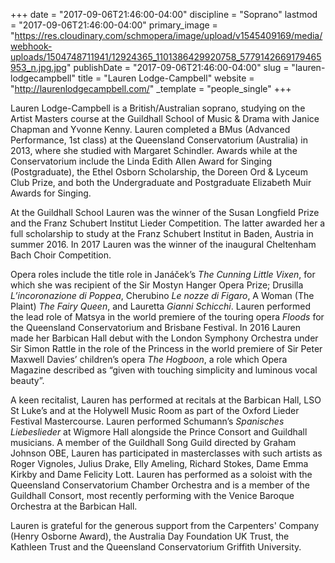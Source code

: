 +++
date = "2017-09-06T21:46:00-04:00"
discipline = "Soprano"
lastmod = "2017-09-06T21:46:00-04:00"
primary_image = "https://res.cloudinary.com/schmopera/image/upload/v1545409169/media/webhook-uploads/1504748711941/12924365_1101386429920758_5779142669179465953_n.jpg.jpg"
publishDate = "2017-09-06T21:46:00-04:00"
slug = "lauren-lodgecampbell"
title = "Lauren Lodge-Campbell"
website = "http://laurenlodgecampbell.com/"
_template = "people_single"
+++

Lauren Lodge-Campbell is a British/Australian soprano, studying on the Artist Masters course at the Guildhall School of Music & Drama with Janice Chapman and Yvonne Kenny. Lauren completed a BMus (Advanced Performance, 1st class) at the Queensland Conservatorium (Australia) in 2013, where she studied with Margaret Schindler. Awards while at the Conservatorium include the Linda Edith Allen Award for Singing (Postgraduate), the Ethel Osborn Scholarship, the Doreen Ord & Lyceum Club Prize, and both the Undergraduate and Postgraduate Elizabeth Muir Awards for Singing. 

At the Guildhall School Lauren was the winner of the Susan Longfield Prize and the Franz Schubert Institut Lieder Competition. The latter awarded her a full scholarship to study at the Franz Schubert Institut in Baden, Austria in summer 2016. In 2017 Lauren was the winner of the inaugural Cheltenham Bach Choir Competition.

Opera roles include the title role in Janáček’s *The Cunning Little Vixen*, for which she was recipient of the Sir Mostyn Hanger Opera Prize; Drusilla *L’incoronazione di Poppea*, Cherubino *Le nozze di Figaro*, A Woman (The Plaint) *The Fairy Queen*, and Lauretta *Gianni Schicchi*. Lauren performed the lead role of Matsya in the world premiere of the touring opera *Floods* for the Queensland Conservatorium and Brisbane Festival. In 2016 Lauren made her Barbican Hall debut with the London Symphony Orchestra under Sir Simon Rattle in the role of the Princess in the world premiere of Sir Peter Maxwell Davies’ children’s opera *The Hogboon*, a role which Opera Magazine described as “given with touching simplicity and luminous vocal beauty”.

A keen recitalist, Lauren has performed at recitals at the Barbican Hall, LSO St Luke’s and at the Holywell Music Room as part of the Oxford Lieder Festival Mastercourse. Lauren performed Schumann’s *Spanisches Liebeslieder* at Wigmore Hall alongside the Prince Consort and Guildhall musicians. A member of the Guildhall Song Guild directed by Graham Johnson OBE, Lauren has participated in masterclasses with such artists as Roger Vignoles, Julius Drake, Elly Ameling, Richard Stokes, Dame Emma Kirkby and Dame Felicity Lott. Lauren has performed as a soloist with the Queensland Conservatorium Chamber Orchestra and is a member of the Guildhall Consort, most recently performing with the Venice Baroque Orchestra at the Barbican Hall.

Lauren is grateful for the generous support from the Carpenters' Company (Henry Osborne Award), the Australia Day Foundation UK Trust, the Kathleen Trust and the Queensland Conservatorium Griffith University.
